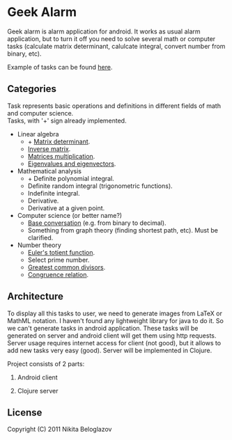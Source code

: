 # Geek Alarm

Geek alarm is alarm application for android. It works as usual alarm application, but to turn it off you need to solve several math or computer tasks (calculate matrix determinant, calulcate integral, convert number from binary, etc).

Example of tasks can be found [here](http://7133305a.dotcloud.com/).

## Categories

Task represents basic operations and definitions in different fields of math and computer science.  
Tasks, with '+' sign already implemented.

* Linear algebra
  * \+ [Matrix determinant](http://en.wikipedia.org/wiki/Determinant).
  * [Inverse matrix](http://en.wikipedia.org/wiki/Inverse_matrix).
  * [Matrices multiplication](http://en.wikipedia.org/wiki/Matrix_multiplication).
  * [Eigenvalues and eigenvectors](http://en.wikipedia.org/wiki/Eigenvalue,_eigenvector_and_eigenspace).
* Mathematical analysis
  * \+ Definite polynomial integral.
  * Definite random integral (trigonometric functions).
  * Indefinite integral.
  * Derivative.
  * Derivative at a given point.
* Computer science (or better name?)
  * [Base conversation](http://en.wikipedia.org/wiki/Base_conversion#Base_conversion) (e.g. from binary to decimal).
  * Something from graph theory (finding shortest path, etc). Must be clarified.
* Number theory
  * [Euler's totient function](http://en.wikipedia.org/wiki/Euler%27s_totient_function).
  * Select prime number.
  * [Greatest common divisors](http://en.wikipedia.org/wiki/Greatest_common_divisor).
  * [Congruence relation](http://en.wikipedia.org/wiki/Modular_arithmetic).
  
## Architecture

To display all this tasks to user, we need to generate images from LaTeX or MathML notation. I haven't found any lightweight library for java to do it. So we can't generate tasks in android application. These tasks will be generated on server and android client will get them using http requests. Server usage requires internet access for client (not good), but it allows to add new tasks very easy (good). Server will be implemented in Clojure.

Project consists of 2 parts:

 1. Android client

 2. Clojure server

## License

Copyright (C) 2011 Nikita Beloglazov

